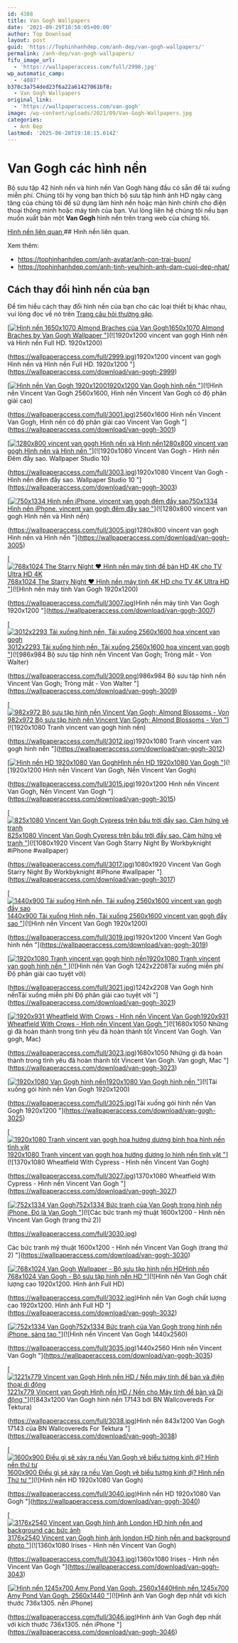 ```yaml
---
id: 4388
title: Van Gogh Wallpapers
date: '2021-09-29T10:50:05+00:00'
author: Top Download
layout: post
guid: 'https://Tophinhanhdep.com/anh-dep/van-gogh-wallpapers/'
permalink: /anh-dep/van-gogh-wallpapers/
fifu_image_url:
  - 'https://wallpaperaccess.com/full/2998.jpg'
wp_automatic_camp:
  - '4087'
b378c3a754ded23f6a22a61427061bf8:
  - Van Gogh Wallpapers
original_link:
  - 'https://wallpaperaccess.com/van-gogh'
image: /wp-content/uploads/2021/09/Van-Gogh-Wallpapers.jpg
categories:
  - Ảnh Đẹp
lastmod: '2025-06-28T19:18:15.614Z'
---
```

# Van Gogh các hình nền

Bộ sưu tập 42 hình nền và hình nền Van Gogh hàng đầu có sẵn để tải xuống miễn phí. Chúng tôi hy vọng bạn thích bộ sưu tập hình ảnh HD ngày càng tăng của chúng tôi để sử dụng làm hình nền hoặc màn hình chính cho điện thoại thông minh hoặc máy tính của bạn. Vui lòng liên hệ chúng tôi nếu bạn muốn xuất bản một **Van Gogh** hình nền trên trang web của chúng tôi.

[Hình nền liên quan ](#related) ## Hình nền liên quan.

   
 Xem thêm:

   
- <https://tophinhanhdep.com/anh-avatar/anh-con-trai-buon/>
- <https://tophinhanhdep.com/anh-tinh-yeu/hinh-anh-dam-cuoi-dep-nhat/>

## Cách thay đổi hình nền của bạn

Để tìm hiểu cách thay đổi hình nền của bạn cho các loại thiết bị khác nhau, vui lòng đọc về nó trên [Trang câu hỏi thường gặp](https://tophinhanhdep.com/faq/).

  
[[![Hình nền 1650x1070 Almond Braches của Van Gogh](https://wallpaperaccess.com/full/2998.jpg)1650x1070 Almond Braches by Van Gogh Wallpaper "](https://wallpaperaccess.com/download/van-gogh-2998)](![1920x1200 vincent van gogh Hình nền và Hình nền Full HD.  1920x1200)

(https://wallpaperaccess.com/full/2999.jpg)1920x1200 vincent van gogh Hình nền và Hình nền Full HD. 1920x1200 "](https://wallpaperaccess.com/download/van-gogh-2999)

[[![Hình nền Van Gogh 1920x1200](https://wallpaperaccess.com/full/3000.jpg)1920x1200 Van Gogh hình nền "](https://wallpaperaccess.com/download/van-gogh-3000)](![Hình nền Vincent Van Gogh 2560x1600, Hình nền Vincent Van Gogh có độ phân giải cao)

(https://wallpaperaccess.com/full/3001.jpg)2560x1600 Hình nền Vincent Van Gogh, Hình nền có độ phân giải cao Vincent Van Gogh "](https://wallpaperaccess.com/download/van-gogh-3001)

[[![1280x800 vincent van gogh Hình nền và Hình nền](https://wallpaperaccess.com/full/3002.jpg)1280x800 vincent van gogh Hình nền và Hình nền "](https://wallpaperaccess.com/download/van-gogh-3002)](![1920x1080 Vincent Van Gogh - Hình nền Đêm đầy sao.  Wallpaper Studio 10)

(https://wallpaperaccess.com/full/3003.jpg)1920x1080 Vincent Van Gogh - Hình nền đêm đầy sao. Wallpaper Studio 10 "](https://wallpaperaccess.com/download/van-gogh-3003)

[[![750x1334 Hình nền iPhone.  vincent van gogh đêm đầy sao](https://wallpaperaccess.com/full/3004.jpg)750x1334 Hình nền iPhone. vincent van gogh đêm đầy sao "](https://wallpaperaccess.com/download/van-gogh-3004)](![1280x800 vincent van gogh Hình nền và Hình nền)

(https://wallpaperaccess.com/full/3005.jpg)1280x800 vincent van gogh Hình nền và Hình nền "](https://wallpaperaccess.com/download/van-gogh-3005)

[[![768x1024 The Starry Night ❤ Hình nền máy tính để bàn HD 4K cho TV Ultra HD 4K](https://wallpaperaccess.com/full/3006.jpg)768x1024 The Starry Night ❤ Hình nền máy tính 4K HD cho TV 4K Ultra HD "](https://wallpaperaccess.com/download/van-gogh-3006)](![Hình nền máy tính Van Gogh 1920x1200)

(https://wallpaperaccess.com/full/3007.jpg)Hình nền máy tính Van Gogh 1920x1200 "](https://wallpaperaccess.com/download/van-gogh-3007)

[[![3012x2293 Tải xuống hình nền, Tải xuống 2560x1600 hoa vincent van gogh](https://wallpaperaccess.com/full/3008.jpg)3012x2293 Tải xuống hình nền, Tải xuống 2560x1600 hoa vincent van gogh "](https://wallpaperaccess.com/download/van-gogh-3008)](![986x984 Bộ sưu tập hình nền Vincent Van Gogh;  Tròng mắt - Von Walter)

(https://wallpaperaccess.com/full/3009.png)986x984 Bộ sưu tập hình nền Vincent Van Gogh; Tròng mắt - Von Walter "](https://wallpaperaccess.com/download/van-gogh-3009)

[[![982x972 Bộ sưu tập hình nền Vincent Van Gogh;  Almond Blossoms - Von](https://wallpaperaccess.com/full/3011.png)982x972 Bộ sưu tập hình nền Vincent Van Gogh; Almond Blossoms - Von "](https://wallpaperaccess.com/download/van-gogh-3011)](![1920x1080 Tranh vincent van gogh hình nền)

(https://wallpaperaccess.com/full/3012.jpg)1920x1080 Tranh vincent van gogh hình nền "](https://wallpaperaccess.com/download/van-gogh-3012)

[[![Hình nền HD 1920x1080 Van Gogh](https://wallpaperaccess.com/full/3013.jpg)Hình nền HD 1920x1080 Van Gogh "](https://wallpaperaccess.com/download/van-gogh-3013)](![1920x1200 Hình nền Vincent Van Gogh, Nền Vincent Van Gogh)

(https://wallpaperaccess.com/full/3015.jpg)1920x1200 Hình nền Vincent Van Gogh, Nền Vincent Van Gogh "](https://wallpaperaccess.com/download/van-gogh-3015)

[[![825x1080 Vincent Van Gogh Cypress trên bầu trời đầy sao.  Cảm hứng vẽ tranh](https://wallpaperaccess.com/full/3016.jpg)825x1080 Vincent Van Gogh Cypress trên bầu trời đầy sao. Cảm hứng vẽ tranh "](https://wallpaperaccess.com/download/van-gogh-3016)](![1080x1920 Vincent Van Gogh Starry Night By Workbyknight #iPhone #wallpaper)

(https://wallpaperaccess.com/full/3017.jpg)1080x1920 Vincent Van Gogh Starry Night By Workbyknight #iPhone #wallpaper "](https://wallpaperaccess.com/download/van-gogh-3017)

[[![1440x900 Tải xuống Hình nền, Tải xuống 2560x1600 vincent van gogh đầy sao](https://wallpaperaccess.com/full/3018.jpg)1440x900 Tải xuống Hình nền, Tải xuống 2560x1600 vincent van gogh đầy sao "](https://wallpaperaccess.com/download/van-gogh-3018)](![Hình nền Vincent Van Gogh 1920x1200)

(https://wallpaperaccess.com/full/3019.jpg)1920x1200 Vincent Van Gogh hình nền "](https://wallpaperaccess.com/download/van-gogh-3019)

[[![1920x1080 Tranh vincent van gogh hình nền](https://wallpaperaccess.com/full/3020.jpg)1920x1080 Tranh vincent van gogh hình nền " ](https://wallpaperaccess.com/download/van-gogh-3020)](![Hình nền Van Gogh 1242x2208Tải xuống miễn phí Độ phân giải cao tuyệt vời)

(https://wallpaperaccess.com/full/3021.jpg)1242x2208 Van Gogh hình nềnTải xuống miễn phí Độ phân giải cao tuyệt vời "](https://wallpaperaccess.com/download/van-gogh-3021)

[[![1920x931 Wheatfield With Crows - Hình nền Vincent Van Gogh](https://wallpaperaccess.com/full/3022.jpg)1920x931 Wheatfield With Crows - Hình nền Vincent Van Gogh "](https://wallpaperaccess.com/download/van-gogh-3022)](![1680x1050 Những gì đã hoàn thành trong tình yêu đã hoàn thành tốt Vincent Van Gogh.  Van gogh, Mac)

(https://wallpaperaccess.com/full/3023.jpg)1680x1050 Những gì đã hoàn thành trong tình yêu đã hoàn thành tốt Vincent Van Gogh. Van gogh, Mac "](https://wallpaperaccess.com/download/van-gogh-3023)

[[![1920x1080 Van Gogh hình nền](https://wallpaperaccess.com/full/3024.jpg)1920x1080 Van Gogh hình nền "](https://wallpaperaccess.com/download/van-gogh-3024)](![Tải xuống gói hình nền Van Gogh 1920x1200)

(https://wallpaperaccess.com/full/3025.jpg)Tải xuống gói hình nền Van Gogh 1920x1200 "](https://wallpaperaccess.com/download/van-gogh-3025)

[[![1920x1080 Tranh vincent van gogh hoa hướng dương bình hoa hình nền tĩnh vật](https://wallpaperaccess.com/full/3026.jpg)1920x1080 Tranh vincent van gogh hoa hướng dương lọ hình nền tĩnh vật "](https://wallpaperaccess.com/download/van-gogh-3026)](![1370x1080 Wheatfield With Cypress - Hình nền Vincent Van Gogh)

(https://wallpaperaccess.com/full/3027.jpg)1370x1080 Wheatfield With Cypress - Hình nền Vincent Van Gogh "](https://wallpaperaccess.com/download/van-gogh-3027)

[[![752x1334 Van Gogh](https://wallpaperaccess.com/full/3028.jpg)752x1334 Bức tranh của Van Gogh trong hình nền iPhone. Đó là Van Gogh "](https://wallpaperaccess.com/download/van-gogh-3028)](![Các bức tranh mỹ thuật 1600x1200 - Hình nền Vincent Van Gogh (trang thứ 2))

(https://wallpaperaccess.com/full/3030.jpg)

Các bức tranh mỹ thuật 1600x1200 - Hình nền Vincent Van Gogh (trang thứ 2) "](https://wallpaperaccess.com/download/van-gogh-3030)

[[![768x1024 Van Gogh Wallpaper - Bộ sưu tập hình nền HD](https://wallpaperaccess.com/full/3031.jpg)Hình nền 768x1024 Van Gogh - Bộ sưu tập hình nền HD "](https://wallpaperaccess.com/download/van-gogh-3031)](![Hình nền Van Gogh chất lượng cao 1920x1200.  Hình ảnh Full HD)

(https://wallpaperaccess.com/full/3032.jpg)Hình nền Van Gogh chất lượng cao 1920x1200. Hình ảnh Full HD "](https://wallpaperaccess.com/download/van-gogh-3032)

[[![752x1334 Van Gogh](https://wallpaperaccess.com/full/3033.jpg)752x1334 Bức tranh của Van Gogh trong hình nền iPhone. sáng tạo "](https://wallpaperaccess.com/download/van-gogh-3033)](![Hình nền Vincent Van Gogh 1440x2560)

(https://wallpaperaccess.com/full/3035.jpg)1440x2560 Hình nền Vincent Van Gogh "](https://wallpaperaccess.com/download/van-gogh-3035)

[[![1221x779 Vincent van Gogh Hình nền HD / Nền máy tính để bàn và điện thoại di động](https://wallpaperaccess.com/full/3036.jpg)1221x779 Vincent van Gogh Hình nền HD / Nền cho Máy tính để bàn và Di động "](https://wallpaperaccess.com/download/van-gogh-3036)](![843x1200 Van Gogh hình nền 17143 bởi BN Wallcovereds For Tektura)

(https://wallpaperaccess.com/full/3038.jpg)Hình nền 843x1200 Van Gogh 17143 của BN Wallcovereds For Tektura "](https://wallpaperaccess.com/download/van-gogh-3038)

[[![1600x900 Điều gì sẽ xảy ra nếu Van Gogh vẽ biểu tượng kinh dị?  Hình nền thứ tư](https://wallpaperaccess.com/full/3039.jpg)1600x900 Điều gì sẽ xảy ra nếu Van Gogh vẽ biểu tượng kinh dị? Hình nền Thứ tư "](https://wallpaperaccess.com/download/van-gogh-3039)](![Hình nền HD 1920x1080 Van Gogh)

(https://wallpaperaccess.com/full/3040.jpg)Hình nền HD 1920x1080 Van Gogh "](https://wallpaperaccess.com/download/van-gogh-3040)

[[![3176x2540 Vincent van Gogh hình ảnh London HD hình nền and background các bức ảnh](https://wallpaperaccess.com/full/3042.jpg)3176x2540 Vincent van Gogh hình ảnh london HD hình nền and background photo "](https://wallpaperaccess.com/download/van-gogh-3042)](![1360x1080 Irises - Hình nền Vincent Van Gogh)

(https://wallpaperaccess.com/full/3043.jpg)1360x1080 Irises - Hình nền Vincent Van Gogh "](https://wallpaperaccess.com/download/van-gogh-3043)

[[![Hình nền 1245x700 Amy Pond Van Gogh.  2560x1440](https://wallpaperaccess.com/full/3045.jpg)Hình nền 1245x700 Amy Pond Van Gogh. 2560x1440 "](https://wallpaperaccess.com/download/van-gogh-3045)](![Hình ảnh Van Gogh đẹp nhất với kích thước 736x1305.  nền iPhone)

(https://wallpaperaccess.com/full/3046.jpg)Hình ảnh Van Gogh đẹp nhất với kích thước 736x1305. nền iPhone "](https://wallpaperaccess.com/download/van-gogh-3046)
